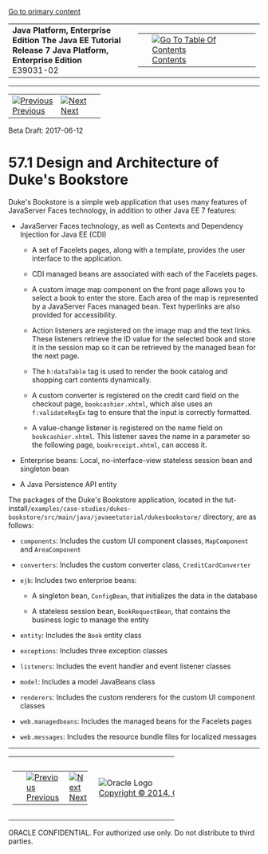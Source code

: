 [Go to primary content](#BEGIN)

<table>
<colgroup>
<col width="50%" />
<col width="50%" />
</colgroup>
<tbody>
<tr class="odd">
<td><strong>Java Platform, Enterprise Edition The Java EE Tutorial</strong><br />
<strong>Release 7 Java Platform, Enterprise Edition</strong><br />
E39031-02</td>
<td><table>
<tbody>
<tr class="odd">
<td> </td>
<td><a href="toc.htm"><img src="../../dcommon/gifs/toc.gif" alt="Go To Table Of Contents" /><br />
<span class="icon">Contents</span></a></td>
</tr>
</tbody>
</table></td>
</tr>
</tbody>
</table>

-----

<table>
<tbody>
<tr class="odd">
<td><a href="dukes-bookstore.htm"><img src="../../dcommon/gifs/leftnav.gif" alt="Previous" /><br />
<span class="icon">Previous</span></a> </td>
<td><a href="dukes-bookstore002.htm"><img src="../../dcommon/gifs/rightnav.gif" alt="Next" /><br />
<span class="icon">Next</span></a></td>
<td> </td>
</tr>
</tbody>
</table>

Beta Draft: 2017-06-12

# 57.1 Design and Architecture of Duke's Bookstore

Duke's Bookstore is a simple web application that uses many features of
JavaServer Faces technology, in addition to other Java EE 7 features:

  - JavaServer Faces technology, as well as Contexts and Dependency
    Injection for Java EE (CDI)
    
      - A set of Facelets pages, along with a template, provides the
        user interface to the application.
    
      - CDI managed beans are associated with each of the Facelets
        pages.
    
      - A custom image map component on the front page allows you to
        select a book to enter the store. Each area of the map is
        represented by a JavaServer Faces managed bean. Text hyperlinks
        are also provided for accessibility.
    
      - Action listeners are registered on the image map and the text
        links. These listeners retrieve the ID value for the selected
        book and store it in the session map so it can be retrieved by
        the managed bean for the next page.
    
      - The `h:dataTable` tag is used to render the book catalog and
        shopping cart contents dynamically.
    
      - A custom converter is registered on the credit card field on the
        checkout page, `bookcashier.xhtml`, which also uses an
        `f:validateRegEx` tag to ensure that the input is correctly
        formatted.
    
      - A value-change listener is registered on the name field on
        `bookcashier.xhtml`. This listener saves the name in a parameter
        so the following page, `bookreceipt.xhtml`, can access it.

  - Enterprise beans: Local, no-interface-view stateless session bean
    and singleton bean

  - A Java Persistence API entity

The packages of the Duke's Bookstore application, located in the
tut-install`/examples/case-studies/dukes-bookstore/src/main/java/javaeetutorial/dukesbookstore/`
directory, are as follows:

  - `components`: Includes the custom UI component classes,
    `MapComponent` and `AreaComponent`

  - `converters`: Includes the custom converter class,
    `CreditCardConverter`

  - `ejb`: Includes two enterprise beans:
    
      - A singleton bean, `ConfigBean`, that initializes the data in the
        database
    
      - A stateless session bean, `BookRequestBean`, that contains the
        business logic to manage the entity

  - `entity`: Includes the `Book` entity class

  - `exceptions`: Includes three exception classes

  - `listeners`: Includes the event handler and event listener classes

  - `model`: Includes a model JavaBeans class

  - `renderers`: Includes the custom renderers for the custom UI
    component classes

  - `web.managedbeans`: Includes the managed beans for the Facelets
    pages

  - `web.messages`: Includes the resource bundle files for localized
    messages

-----

<table style="width:66%;">
<colgroup>
<col width="33%" />
<col width="0%" />
<col width="33%" />
</colgroup>
<tbody>
<tr class="odd">
<td><table style="width:96%;">
<colgroup>
<col width="0%" />
<col width="48%" />
<col width="48%" />
</colgroup>
<tbody>
<tr class="odd">
<td> </td>
<td><a href="dukes-bookstore.htm"><img src="../../dcommon/gifs/leftnav.gif" alt="Previous" /><br />
<span class="icon">Previous</span></a> </td>
<td><a href="dukes-bookstore002.htm"><img src="../../dcommon/gifs/rightnav.gif" alt="Next" /><br />
<span class="icon">Next</span></a></td>
</tr>
</tbody>
</table></td>
<td><img src="../../dcommon/gifs/oracle.gif" alt="Oracle Logo" class="copyrightlogo" /> <a href="../../dcommon/html/cpyr.htm"><br />
<span class="copyrightlogo">Copyright © 2014, Oracle and/or its affiliates. All rights reserved.</span></a></td>
<td><table>
<tbody>
<tr class="odd">
<td> </td>
<td><a href="toc.htm"><img src="../../dcommon/gifs/toc.gif" alt="Go To Table Of Contents" /><br />
<span class="icon">Contents</span></a></td>
</tr>
</tbody>
</table></td>
</tr>
</tbody>
</table>

ORACLE CONFIDENTIAL. For authorized use only. Do not distribute to third parties.
